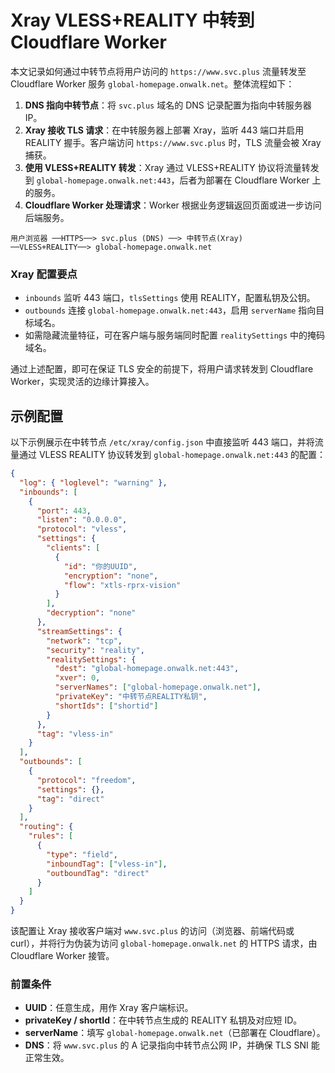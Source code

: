 # Xray VLESS+REALITY 中转到 Cloudflare Worker

本文记录如何通过中转节点将用户访问的 `https://www.svc.plus` 流量转发至 Cloudflare Worker 服务 `global-homepage.onwalk.net`。整体流程如下：

1. **DNS 指向中转节点**：将 `svc.plus` 域名的 DNS 记录配置为指向中转服务器 IP。
2. **Xray 接收 TLS 请求**：在中转服务器上部署 Xray，监听 443 端口并启用 REALITY 握手。客户端访问 `https://www.svc.plus` 时，TLS 流量会被 Xray 捕获。
3. **使用 VLESS+REALITY 转发**：Xray 通过 VLESS+REALITY 协议将流量转发到 `global-homepage.onwalk.net:443`，后者为部署在 Cloudflare Worker 上的服务。
4. **Cloudflare Worker 处理请求**：Worker 根据业务逻辑返回页面或进一步访问后端服务。

```text
用户浏览器 ──HTTPS──> svc.plus (DNS) ──> 中转节点(Xray) ──VLESS+REALITY──> global-homepage.onwalk.net
```

### Xray 配置要点

- `inbounds` 监听 443 端口，`tlsSettings` 使用 REALITY，配置私钥及公钥。
- `outbounds` 连接 `global-homepage.onwalk.net:443`，启用 `serverName` 指向目标域名。
- 如需隐藏流量特征，可在客户端与服务端同时配置 `realitySettings` 中的掩码域名。

通过上述配置，即可在保证 TLS 安全的前提下，将用户请求转发到 Cloudflare Worker，实现灵活的边缘计算接入。

## 示例配置

以下示例展示在中转节点 `/etc/xray/config.json` 中直接监听 443 端口，并将流量通过 VLESS REALITY 协议转发到 `global-homepage.onwalk.net:443` 的配置：

```json
{
  "log": { "loglevel": "warning" },
  "inbounds": [
    {
      "port": 443,
      "listen": "0.0.0.0",
      "protocol": "vless",
      "settings": {
        "clients": [
          {
            "id": "你的UUID",
            "encryption": "none",
            "flow": "xtls-rprx-vision"
          }
        ],
        "decryption": "none"
      },
      "streamSettings": {
        "network": "tcp",
        "security": "reality",
        "realitySettings": {
          "dest": "global-homepage.onwalk.net:443",
          "xver": 0,
          "serverNames": ["global-homepage.onwalk.net"],
          "privateKey": "中转节点REALITY私钥",
          "shortIds": ["shortid"]
        }
      },
      "tag": "vless-in"
    }
  ],
  "outbounds": [
    {
      "protocol": "freedom",
      "settings": {},
      "tag": "direct"
    }
  ],
  "routing": {
    "rules": [
      {
        "type": "field",
        "inboundTag": ["vless-in"],
        "outboundTag": "direct"
      }
    ]
  }
}
```

该配置让 Xray 接收客户端对 `www.svc.plus` 的访问（浏览器、前端代码或 curl），并将行为伪装为访问 `global-homepage.onwalk.net` 的 HTTPS 请求，由 Cloudflare Worker 接管。

### 前置条件

- **UUID**：任意生成，用作 Xray 客户端标识。
- **privateKey / shortId**：在中转节点生成的 REALITY 私钥及对应短 ID。
- **serverName**：填写 `global-homepage.onwalk.net`（已部署在 Cloudflare）。
- **DNS**：将 `www.svc.plus` 的 A 记录指向中转节点公网 IP，并确保 TLS SNI 能正常生效。
